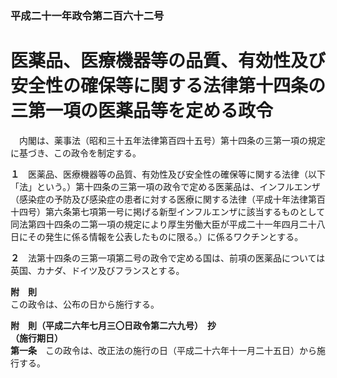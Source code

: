 ### 平成二十一年政令第二百六十二号  
# 医薬品、医療機器等の品質、有効性及び安全性の確保等に関する法律第十四条の三第一項の医薬品等を定める政令  
　内閣は、薬事法（昭和三十五年法律第百四十五号）第十四条の三第一項の規定に基づき、この政令を制定する。  
  
**１**　医薬品、医療機器等の品質、有効性及び安全性の確保等に関する法律（以下「法」という。）第十四条の三第一項の政令で定める医薬品は、インフルエンザ（感染症の予防及び感染症の患者に対する医療に関する法律（平成十年法律第百十四号）第六条第七項第一号に掲げる新型インフルエンザに該当するものとして同法第四十四条の二第一項の規定により厚生労働大臣が平成二十一年四月二十八日にその発生に係る情報を公表したものに限る。）に係るワクチンとする。  
  
**２**　法第十四条の三第一項第二号の政令で定める国は、前項の医薬品については英国、カナダ、ドイツ及びフランスとする。  
  
**附　則**  
この政令は、公布の日から施行する。  
  
**附　則（平成二六年七月三〇日政令第二六九号）　抄**  
**（施行期日）**  
**第一条**　この政令は、改正法の施行の日（平成二十六年十一月二十五日）から施行する。  
  
